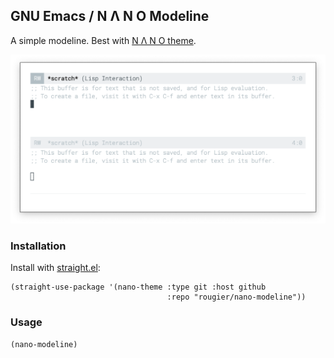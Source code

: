 ## GNU Emacs / N Λ N O Modeline

A simple modeline. Best with [N Λ N O theme](https://github.com/rougier/nano-theme).

![](images/screenshot.png)

### Installation

Install with [straight.el](https://github.com/raxod502/straight.el):

```
(straight-use-package '(nano-theme :type git :host github
                                   :repo "rougier/nano-modeline"))
```

### Usage

```
(nano-modeline)
```
